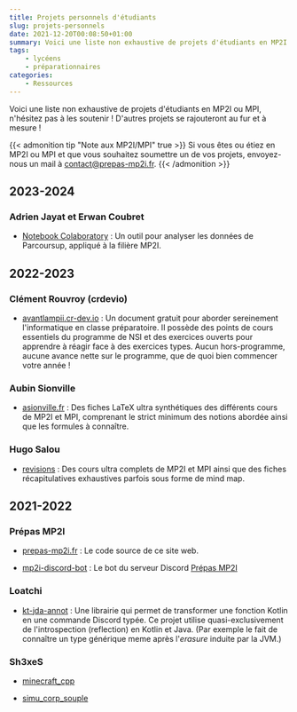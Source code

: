 ```yaml
---
title: Projets personnels d'étudiants
slug: projets-personnels
date: 2021-12-20T00:08:50+01:00
summary: Voici une liste non exhaustive de projets d'étudiants en MP2I ou MPI, n'hésitez pas à les soutenir ! D'autres projets se rajouteront au fur et à mesure ; n'hésitez pas à nous contacter pour y faire figurer le vôtre.
tags:
    - lycéens
    - préparationnaires
categories:
    - Ressources
---
```


Voici une liste non exhaustive de projets d'étudiants en MP2I ou MPI, n'hésitez pas à les soutenir ! D'autres projets se rajouteront au fur et à mesure !

{{< admonition tip "Note aux MP2I/MPI" true >}}
Si vous êtes ou étiez en MP2I ou MPI et que vous souhaitez soumettre un de vos projets, envoyez-nous un mail à [contact@prepas-mp2i.fr](mailto:contact@prepas-mp2i.fr).
{{< /admonition >}}

## 2023-2024

### Adrien Jayat et Erwan Coubret

- [Notebook Colaboratory](https://colab.research.google.com/drive/1dFDHVpDT78Z5cL08kRvnZQrT5cIc8o1I#scrollTo=p7d_m-SJZaeN) : Un outil pour analyser les données de Parcoursup, appliqué à la filière MP2I.

## 2022-2023

### Clément Rouvroy (crdevio)

- [avantlampii.cr-dev.io](https://avantlampii.cr-dev.io/) : Un document gratuit pour aborder sereinement l'informatique en classe préparatoire. Il possède des points de cours essentiels du programme de NSI et des exercices ouverts pour apprendre à réagir face à des exercices types. Aucun hors-programme, aucune avance nette sur le programme, que de quoi bien commencer votre année !

### Aubin Sionville

- [asionville.fr](http://asionville.fr/mpi/fiches/) : Des fiches LaTeX ultra synthétiques des différents cours de MP2I et MPI, comprenant le strict minimum des notions abordée ainsi que les formules à connaître.

### Hugo Salou

- [revisions](http://167.99.84.84/revisions) : Des cours ultra complets de MP2I et MPI ainsi que des fiches récapitulatives exhaustives parfois sous forme de mind map.

## 2021-2022

### Prépas MP2I

- [prepas-mp2i.fr](https://github.com/prepas-mp2i/prepas-mp2i.fr) : Le code source de ce site web.

- [mp2i-discord-bot](https://github.com/prepas-mp2i/mp2i-discord-bot) : Le bot du serveur Discord [Prépas MP2I](https://discord.gg/w4ugrwy84w)

### Loatchi

- [kt-jda-annot](https://github.com/Loatchi/kt-jda-annot) : Une librairie qui permet de transformer une fonction Kotlin en une commande Discord typée. Ce projet utilise quasi-exclusivement de l'introspection (reflection) en Kotlin et Java.
(Par exemple le fait de connaître un type générique meme après l'*erasure* induite par la JVM.)

### Sh3xeS

- [minecraft_cpp](https://github.com/Sh3xe/minecraft_cpp)

- [simu_corp_souple](https://github.com/Sh3xe/simu_corp_souple)
